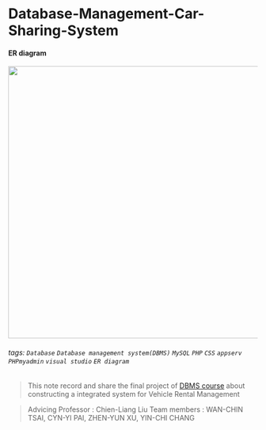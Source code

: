 # Database-Management-Car-Sharing-System



#### ER diagram 

<img src="https://imgur.com/eCBybwd.png" width="550" height="550">


###### tags:  `Database` `Database management system(DBMS)` `MySQL` `PHP` `CSS` `appserv` `PHPmyadmin` `visual studio` `ER diagram`

> This note record and share the final project of [DBMS course]([https://timetable.nycu.edu.tw/?r=main/crsoutline&Acy=110&Sem=2&CrsNo=1482&lang=zh-tw](https://timetable.nycu.edu.tw/?r=main/crsoutline&Acy=112&Sem=2&CrsNo=517501&lang=zh-tw)) about constructing a integrated system for Vehicle Rental Management

>  Advicing Professor : Chien-Liang Liu
>  Team members : WAN-CHIN TSAI, CYN-YI PAI, ZHEN-YUN XU, YIN-CHI CHANG

